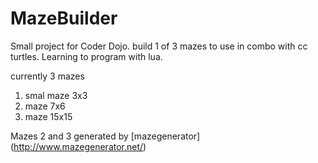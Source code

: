 # MazeBuilder

Small project for Coder Dojo. build 1 of 3 mazes to use in combo with cc turtles. Learning to program with lua.

currently 3 mazes

 1. smal maze 3x3
 2. maze 7x6
 3. maze 15x15


Mazes 2 and 3 generated by [mazegenerator] (http://www.mazegenerator.net/)

